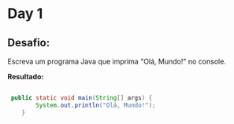 # Day 1

## Desafio:
Escreva um programa Java que imprima "Olá, Mundo!" no console. 

**Resultado:**

```java

 public static void main(String[] args) {
        System.out.println("Olá, Mundo!");
    }